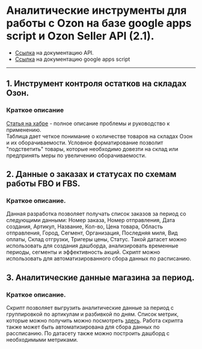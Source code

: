 # Аналитические инструменты для работы с Ozon на базе google apps script и Ozon Seller API (2.1).
- [Ссылка](https://docs.ozon.ru/api/seller/) на документацию API.
- [Ссылка](https://developers.google.com/apps-script) на документацию google apps script
----------------------------------------------------------------------------------------
## 1. Инструмент контроля остатков на складах Озон.
### Краткое описание
[Статья на хабре](https://habr.com/ru/post/672194/) - полное описание проблемы и руководство к применению.  
Таблица дает четкое понимание о количестве товаров на складах Озон и их оборачиваемости. Условное форматирование позволит "подстветить" товары, которые необходимо довезти на склад или предпринять меры по увеличению оборачиваемости.

## 2. Данные о заказах и статусах по схемам работы FBO и FBS.
### Краткое описание.
Данная разработка позволяет получать список заказов за период со следующими данными: Номер заказа, Номер отправления, Дата создания, Артикул, Название, Кол-во, Цена товара, Область отправления, Город, Сегмент, Организация, Последняя миля, Вид оплаты, Склад отгрузки, Тригеры цены, Статус. Такой датасет можно использовать для создания дашборда, анализировать временные периоды, сегменты и эффективность акций. Скрипт можно использовать для автоматизированного сбора данных по расписанию.

## 3. Аналитические данные магазина за период.
### Краткое описание.
Скрипт позволяет выгрузить аналитические данные за период с группировкой по артикулам и разбивкой по дням. Список метрик, которые можно получить можно посмотреть [здесь](https://docs.ozon.ru/api/seller/#operation/AnalyticsAPI_AnalyticsGetData).
Работа скрипта также может быть автоматизирована для сбора данных по рассписанию. По датасету также можно построить дашборд с необходимыми метриками. 
 
